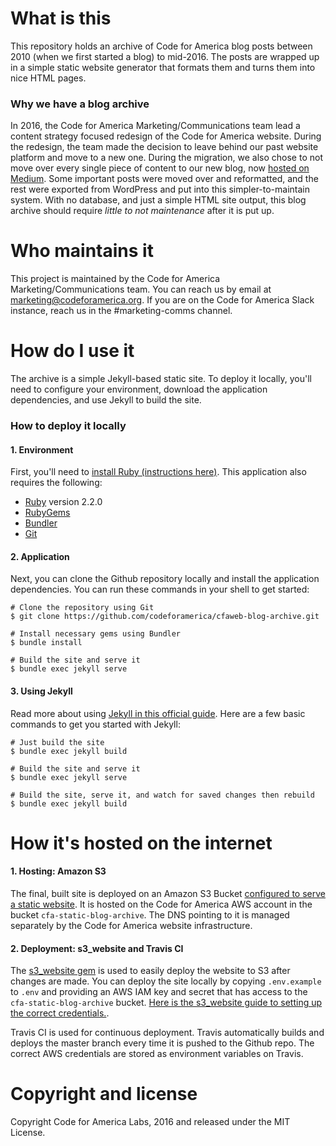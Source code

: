 What is this
============

This repository holds an archive of Code for America blog posts between 2010 (when we first started a blog) to mid-2016. The posts are wrapped up in a simple static website generator that formats them and turns them into nice HTML pages.

### Why we have a blog archive

In 2016, the Code for America Marketing/Communications team lead a content strategy focused redesign of the Code for America website. During the redesign, the team made the decision to leave behind our past website platform and move to a new one. During the migration, we also chose to not move over every single piece of content to our new blog, now [hosted on Medium](https://medium.com/code-for-america). Some important posts were moved over and reformatted, and the rest were exported from WordPress and put into this simpler-to-maintain system. With no database, and just a simple HTML site output, this blog archive should require *little to not maintenance* after it is put up.

Who maintains it
================

This project is maintained by the Code for America Marketing/Communications team. You can reach us by email at [marketing@codeforamerica.org](mailto:marketing@codeforamerica.org). If you are on the Code for America Slack instance, reach us in the #marketing-comms channel.

How do I use it
===============

The archive is a simple Jekyll-based static site. To deploy it locally, you'll need to configure your environment, download the application dependencies, and use Jekyll to build the site.

### How to deploy it locally

#### 1. Environment
First, you'll need to [install Ruby (instructions here)](https://github.com/codeforamerica/howto/blob/master/Ruby.md). This application also requires the following:

* [Ruby](https://www.ruby-lang.org/en/) version 2.2.0
* [RubyGems](https://rubygems.org/pages/download])
* [Bundler](http://bundler.io/)
* [Git](https://git-scm.com/book/en/v2/Getting-Started-Installing-Git)

#### 2. Application

Next, you can clone the Github repository locally and install the application dependencies. You can run these commands in your shell to get started:

```
# Clone the repository using Git
$ git clone https://github.com/codeforamerica/cfaweb-blog-archive.git

# Install necessary gems using Bundler
$ bundle install

# Build the site and serve it
$ bundle exec jekyll serve
```

#### 3. Using Jekyll

Read more about using [Jekyll in this official guide](https://jekyllrb.com/docs/quickstart/). Here are a few basic commands to get you started with Jekyll:

```
# Just build the site
$ bundle exec jekyll build

# Build the site and serve it
$ bundle exec jekyll serve

# Build the site, serve it, and watch for saved changes then rebuild
$ bundle exec jekyll build
```

How it's hosted on the internet
===============================

#### 1. Hosting: Amazon S3

The final, built site is deployed on an Amazon S3 Bucket [configured to serve a static website](http://docs.aws.amazon.com/AmazonS3/latest/dev/WebsiteHosting.html). It is hosted on the Code for America AWS account in the bucket `cfa-static-blog-archive`. The DNS pointing to it is managed separately by the Code for America website infrastructure.

#### 2. Deployment: s3_website and Travis CI

The [s3_website gem](https://github.com/laurilehmijoki/s3_website) is used to easily deploy the website to S3 after changes are made. You can deploy the site locally by copying `.env.example` to `.env` and providing an AWS IAM key and secret that has access to the `cfa-static-blog-archive` bucket. [Here is the s3_website guide to setting up the correct credentials.](https://github.com/laurilehmijoki/s3_website/blob/master/additional-docs/setting-up-aws-credentials.md).

Travis CI is used for continuous deployment. Travis automatically builds and deploys the master branch every time it is pushed to the Github repo. The correct AWS credentials are stored as environment variables on Travis.

Copyright and license
=====================
Copyright Code for America Labs, 2016 and released under the MIT License.
